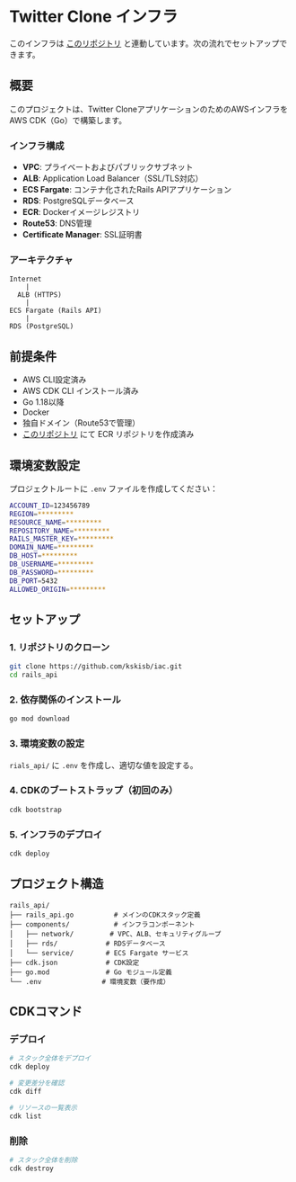 # Twitter Clone インフラ

このインフラは [このリポジトリ](https://github.com/kskisb/rails_api) と連動しています。次の流れでセットアップできます。

## 概要

このプロジェクトは、Twitter CloneアプリケーションのためのAWSインフラをAWS CDK（Go）で構築します。

### インフラ構成

- **VPC**: プライベートおよびパブリックサブネット
- **ALB**: Application Load Balancer（SSL/TLS対応）
- **ECS Fargate**: コンテナ化されたRails APIアプリケーション
- **RDS**: PostgreSQLデータベース
- **ECR**: Dockerイメージレジストリ
- **Route53**: DNS管理
- **Certificate Manager**: SSL証明書

### アーキテクチャ

```
Internet
    |
  ALB (HTTPS)
    |
ECS Fargate (Rails API)
    |
RDS (PostgreSQL)
```

## 前提条件

- AWS CLI設定済み
- AWS CDK CLI インストール済み
- Go 1.18以降
- Docker
- 独自ドメイン（Route53で管理）
- [このリポジトリ](https://github.com/kskisb/rails_api) にて ECR リポジトリを作成済み

## 環境変数設定

プロジェクトルートに `.env` ファイルを作成してください：

```bash
ACCOUNT_ID=123456789
REGION=*********
RESOURCE_NAME=*********
REPOSITORY_NAME=*********
RAILS_MASTER_KEY=*********
DOMAIN_NAME=*********
DB_HOST=*********
DB_USERNAME=*********
DB_PASSWORD=*********
DB_PORT=5432
ALLOWED_ORIGIN=*********
```

## セットアップ

### 1. リポジトリのクローン

```bash
git clone https://github.com/kskisb/iac.git
cd rails_api
```

### 2. 依存関係のインストール

```bash
go mod download
```

### 3. 環境変数の設定

`rials_api/` に `.env` を作成し、適切な値を設定する。

### 4. CDKのブートストラップ（初回のみ）

```bash
cdk bootstrap
```

### 5. インフラのデプロイ

```bash
cdk deploy
```

## プロジェクト構造

```
rails_api/
├── rails_api.go          # メインのCDKスタック定義
├── components/           # インフラコンポーネント
│   ├── network/         # VPC、ALB、セキュリティグループ
│   ├── rds/            # RDSデータベース
│   └── service/        # ECS Fargate サービス
├── cdk.json            # CDK設定
├── go.mod              # Go モジュール定義
└── .env               # 環境変数（要作成）
```

## CDKコマンド

### デプロイ

```bash
# スタック全体をデプロイ
cdk deploy

# 変更差分を確認
cdk diff

# リソースの一覧表示
cdk list
```

### 削除

```bash
# スタック全体を削除
cdk destroy
```